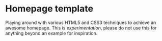 # Homepage template
Playing around with various HTML5 and CSS3 techniques to achieve an awesome homepage. This is _experimentation_, please do not use this for anything beyond an example for inspiration.